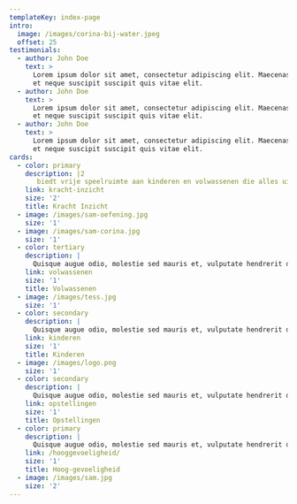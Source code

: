 ```yaml
---
templateKey: index-page
intro:
  image: /images/corina-bij-water.jpeg
  offset: 25
testimonials:
  - author: John Doe
    text: >
      Lorem ipsum dolor sit amet, consectetur adipiscing elit. Maecenas eget mi
      et neque suscipit suscipit quis vitae elit.
  - author: John Doe
    text: >
      Lorem ipsum dolor sit amet, consectetur adipiscing elit. Maecenas eget mi
      et neque suscipit suscipit quis vitae elit.
  - author: John Doe
    text: >
      Lorem ipsum dolor sit amet, consectetur adipiscing elit. Maecenas eget mi
      et neque suscipit suscipit quis vitae elit.
cards:
  - color: primary
    description: |2
       biedt vrije speelruimte aan kinderen en volwassenen die alles uit het leven willen halen om op ontdekkingsreis  gaan naar de persoon die ze diep van binnen zijn.
    link: kracht-inzicht
    size: '2'
    title: Kracht Inzicht
  - image: /images/sam-oefening.jpg
    size: '1'
  - image: /images/sam-corina.jpg
    size: '1'
  - color: tertiary
    description: |
      Quisque augue odio, molestie sed mauris et, vulputate hendrerit diam.
    link: volwassenen
    size: '1'
    title: Volwassenen
  - image: /images/tess.jpg
    size: '1'
  - color: secondary
    description: |
      Quisque augue odio, molestie sed mauris et, vulputate hendrerit diam.
    link: kinderen
    size: '1'
    title: Kinderen
  - image: /images/logo.png
    size: '1'
  - color: secondary
    description: |
      Quisque augue odio, molestie sed mauris et, vulputate hendrerit diam.
    link: opstellingen
    size: '1'
    title: Opstellingen
  - color: primary
    description: |
      Quisque augue odio, molestie sed mauris et, vulputate hendrerit diam.
    link: /hooggevoeligheid/
    size: '1'
    title: Hoog-gevoeligheid
  - image: /images/sam.jpg
    size: '2'
---
```


